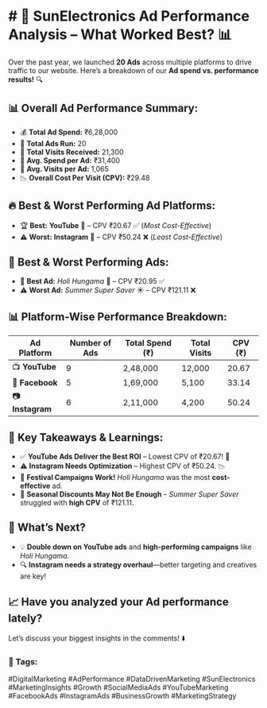 # # 🚀 SunElectronics Ad Performance Analysis – What Worked Best? 📊

Over the past year, we launched **20 Ads** across multiple platforms to drive traffic to our website. Here’s a breakdown of our **Ad spend vs. performance results!** 🔍

## 📊 Overall Ad Performance Summary:
- 💰 **Total Ad Spend:** ₹6,28,000
- 📢 **Total Ads Run:** 20
- 👥 **Total Visits Received:** 21,300
- 📌 **Avg. Spend per Ad:** ₹31,400
- 📌 **Avg. Visits per Ad:** 1,065
- 📉 **Overall Cost Per Visit (CPV):** ₹29.48

## 🔥 Best & Worst Performing Ad Platforms:
- 🏆 **Best:** **YouTube** 🎥 – CPV ₹20.67 ✅ (*Most Cost-Effective*)
- ⚠️ **Worst:** **Instagram** 📸 – CPV ₹50.24 ❌ (*Least Cost-Effective*)

## 📢 Best & Worst Performing Ads:
- 🏅 **Best Ad:** *Holi Hungama* 🎉 – CPV ₹20.95 ✅
- ⚠️ **Worst Ad:** *Summer Super Saver* ☀️ – CPV ₹121.11 ❌

## 📊 Platform-Wise Performance Breakdown:
| Ad Platform  | Number of Ads | Total Spend (₹) | Total Visits | CPV (₹) |
|-------------|--------------|----------------|--------------|---------|
| 📺 **YouTube**  | 9  | 2,48,000  | 12,000  | 20.67  |
| 📘 **Facebook**  | 5  | 1,69,000  | 5,100  | 33.14  |
| 📷 **Instagram**  | 6  | 2,11,000  | 4,200  | 50.24  |

## 🎯 Key Takeaways & Learnings:
- ✅ **YouTube Ads Deliver the Best ROI** – Lowest CPV of ₹20.67! 🚀
- ⚠️ **Instagram Needs Optimization** – Highest CPV of ₹50.24. 📉
- 🎉 **Festival Campaigns Work!** *Holi Hungama* was the most **cost-effective** ad.
- 🔻 **Seasonal Discounts May Not Be Enough** – *Summer Super Saver* struggled with **high CPV** of ₹121.11.

## 📢 What’s Next?
- 💡 **Double down on YouTube ads** and **high-performing campaigns** like *Holi Hungama*.
- 🔍 **Instagram needs a strategy overhaul**—better targeting and creatives are key!

## 📈 Have you analyzed your Ad performance lately? 
Let’s discuss your biggest insights in the comments! ⬇️  

### 🔖 Tags:
#DigitalMarketing #AdPerformance #DataDrivenMarketing #SunElectronics #MarketingInsights #Growth #SocialMediaAds #YouTubeMarketing #FacebookAds #InstagramAds #BusinessGrowth #MarketingStrategy
